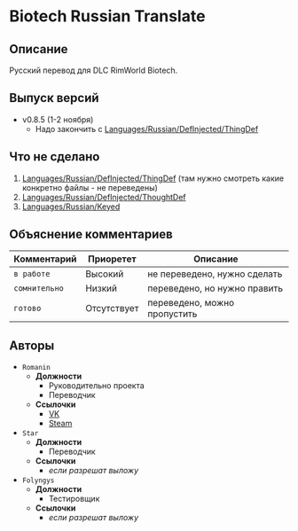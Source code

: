 # Biotech Russian Translate
## Описание
Русский перевод для DLC RimWorld Biotech.
## Выпуск версий
- v0.8.5 (1-2 ноября)
   - Надо закончить с [Languages/Russian/DefInjected/ThingDef](https://github.com/romanin-rf/BiotechRussianTranslate/tree/main/Languages/Russian/DefInjected/ThingDef)

## Что не сделано
1. [Languages/Russian/DefInjected/ThingDef](https://github.com/romanin-rf/BiotechRussianTranslate/tree/main/Languages/Russian/DefInjected/ThingDef) (там нужно смотреть какие конкретно файлы - не переведены)
2. [Languages/Russian/DefInjected/ThoughtDef](https://github.com/romanin-rf/BiotechRussianTranslate/tree/main/Languages/Russian/DefInjected/ThoughtDef)
3. [Languages/Russian/Keyed](https://github.com/romanin-rf/BiotechRussianTranslate/tree/main/Languages/Russian/Keyed)

## Объяснение комментариев
|  Комментарий  |  Приорeтет  |            Описание          |
| ------------- | ----------- | ---------------------------- |
| `в работе`    | Высокий     | не переведено, нужно сделать |
| `сомнительно` | Низкий      | переведено, но нужно править |
| `готово`      | Отсутствует | переведено, можно пропустить |
## Авторы
- `Romanin`
   - **Должности**
      - Руководительно проекта
      - Переводчик
   - **Ссылочки**
      - [VK](https://vk.com/romanin2)
      - [Steam](https://steamcommunity.com/profiles/76561198869178151)
- `Star`
   - **Должности**
      - Переводчик
   - **Ссылочки**
      - *если разрешат выложу*
- `Folyngys`
   - **Должности**
      - Тестировщик
   - **Ссылочки**
      - *если разрешат выложу*

